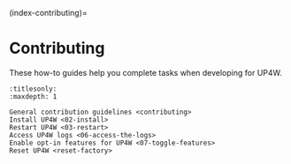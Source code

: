 (index-contributing)=

# Contributing

These how-to guides help you complete tasks when developing for UP4W.

```{toctree}
:titlesonly:
:maxdepth: 1

General contribution guidelines <contributing>
Install UP4W <02-install>
Restart UP4W <03-restart>
Access UP4W logs <06-access-the-logs>
Enable opt-in features for UP4W <07-toggle-features>
Reset UP4W <reset-factory>
```

